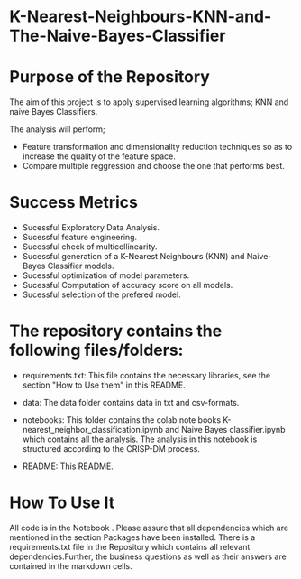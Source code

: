# K-Nearest-Neighbours-KNN-and-The-Naive-Bayes-Classifier
# Purpose of the Repository

The aim of this project is to apply supervised learning algorithms; KNN and naive Bayes Classifiers.

The analysis will perform;

* Feature transformation and dimensionality reduction techniques so as to increase the quality of the feature space.
* Compare multiple reggression and choose the one that performs best.


# Success Metrics

* Sucessful Exploratory Data Analysis.
* Sucessful feature engineering.
* Sucessful check of multicollinearity.
* Sucessful generation of a K-Nearest Neighbours (KNN)  and Naive-Bayes Classifier models.
* Sucessful optimization of model parameters.
* Sucessful Computation of accuracy score on all models.
* Sucessful selection of the prefered model.



# The repository contains the following files/folders:

* requirements.txt: This file contains the necessary libraries, see the section "How to Use them" in this README.

* data: The data folder contains data in txt and csv-formats.

* notebooks: This folder contains the colab.note books K-nearest_neighbor_classification.ipynb  and Naive Bayes classifier.ipynb which contains all the analysis. The analysis in this notebook is structured according to the CRISP-DM process.
 
* README: This README.

# How To Use It

All code is in the  Notebook . Please assure that all dependencies which are mentioned in the section Packages have been installed. There is a requirements.txt file in the Repository which contains all relevant dependencies.Further, the business questions as well as their answers are contained in the  markdown cells.
